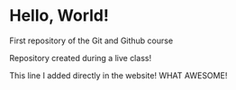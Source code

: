 # Hello, World!
 First repository of the Git and Github course

 Repository created during a live class!
 
 This line I added directly in the website! WHAT AWESOME!

